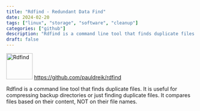 ```yaml
---
title: "Rdfind - Redundant Data Find"
date: 2024-02-20
tags: ["linux", "storage", "software", "cleanup"]
categories: ["github"]
description: "Rdfind is a command line tool that finds duplicate files."
draft: false
---
```


<img src="https://upload.wikimedia.org/wikipedia/commons/thumb/4/4b/Bash_Logo_Colored.svg/2048px-Bash_Logo_Colored.svg.png" alt="Rdfind" width="70" height="70"> https://github.com/pauldreik/rdfind

Rdfind is a command line tool that finds duplicate files. It is useful for compressing backup directories or just finding duplicate files. It compares files based on their content, NOT on their file names.
